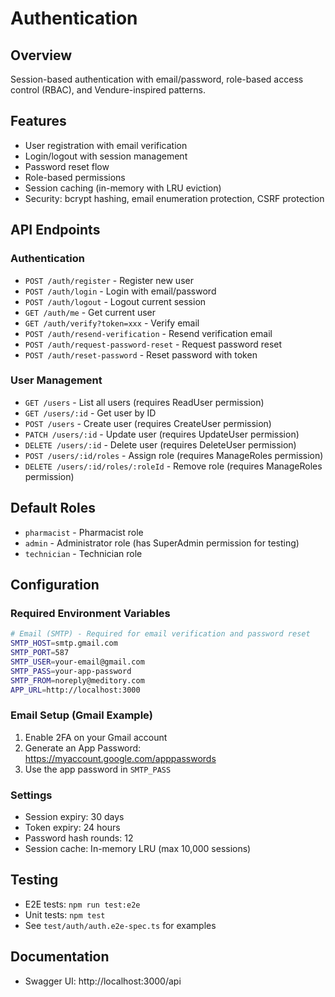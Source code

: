 # Authentication

## Overview
Session-based authentication with email/password, role-based access control (RBAC), and Vendure-inspired patterns.

## Features
- User registration with email verification
- Login/logout with session management
- Password reset flow
- Role-based permissions
- Session caching (in-memory with LRU eviction)
- Security: bcrypt hashing, email enumeration protection, CSRF protection

## API Endpoints

### Authentication
- `POST /auth/register` - Register new user
- `POST /auth/login` - Login with email/password
- `POST /auth/logout` - Logout current session
- `GET /auth/me` - Get current user
- `GET /auth/verify?token=xxx` - Verify email
- `POST /auth/resend-verification` - Resend verification email
- `POST /auth/request-password-reset` - Request password reset
- `POST /auth/reset-password` - Reset password with token

### User Management
- `GET /users` - List all users (requires ReadUser permission)
- `GET /users/:id` - Get user by ID
- `POST /users` - Create user (requires CreateUser permission)
- `PATCH /users/:id` - Update user (requires UpdateUser permission)
- `DELETE /users/:id` - Delete user (requires DeleteUser permission)
- `POST /users/:id/roles` - Assign role (requires ManageRoles permission)
- `DELETE /users/:id/roles/:roleId` - Remove role (requires ManageRoles permission)

## Default Roles
- `pharmacist` - Pharmacist role
- `admin` - Administrator role (has SuperAdmin permission for testing)
- `technician` - Technician role

## Configuration

### Required Environment Variables
```bash
# Email (SMTP) - Required for email verification and password reset
SMTP_HOST=smtp.gmail.com
SMTP_PORT=587
SMTP_USER=your-email@gmail.com
SMTP_PASS=your-app-password
SMTP_FROM=noreply@meditory.com
APP_URL=http://localhost:3000
```

### Email Setup (Gmail Example)
1. Enable 2FA on your Gmail account
2. Generate an App Password: https://myaccount.google.com/apppasswords
3. Use the app password in `SMTP_PASS`

### Settings
- Session expiry: 30 days
- Token expiry: 24 hours
- Password hash rounds: 12
- Session cache: In-memory LRU (max 10,000 sessions)

## Testing
- E2E tests: `npm run test:e2e`
- Unit tests: `npm test`
- See `test/auth/auth.e2e-spec.ts` for examples

## Documentation
- Swagger UI: http://localhost:3000/api
